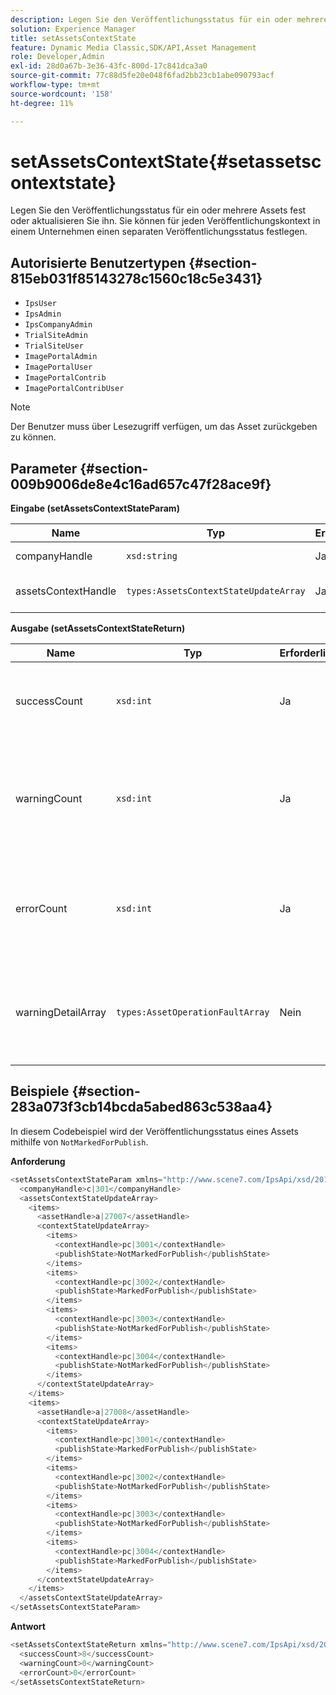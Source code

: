 ```yaml
---
description: Legen Sie den Veröffentlichungsstatus für ein oder mehrere Assets fest oder aktualisieren Sie ihn. Sie können für jeden Veröffentlichungskontext in einem Unternehmen einen separaten Veröffentlichungsstatus festlegen.
solution: Experience Manager
title: setAssetsContextState
feature: Dynamic Media Classic,SDK/API,Asset Management
role: Developer,Admin
exl-id: 28d0a67b-3e36-43fc-800d-17c841dca3a0
source-git-commit: 77c88d5fe20e048f6fad2bb23cb1abe090793acf
workflow-type: tm+mt
source-wordcount: '158'
ht-degree: 11%

---
```


# setAssetsContextState{#setassetscontextstate}

Legen Sie den Veröffentlichungsstatus für ein oder mehrere Assets fest oder aktualisieren Sie ihn. Sie können für jeden Veröffentlichungskontext in einem Unternehmen einen separaten Veröffentlichungsstatus festlegen.

## Autorisierte Benutzertypen {#section-815eb031f85143278c1560c18c5e3431}

* `IpsUser`
* `IpsAdmin`
* `IpsCompanyAdmin`
* `TrialSiteAdmin`
* `TrialSiteUser`
* `ImagePortalAdmin`
* `ImagePortalUser`
* `ImagePortalContrib`
* `ImagePortalContribUser`

>[!NOTE]
>
>Der Benutzer muss über Lesezugriff verfügen, um das Asset zurückgeben zu können.

## Parameter {#section-009b9006de8e4c16ad657c47f28ace9f}

**Eingabe (setAssetsContextStateParam)**

| Name | Typ | Erforderlich | Beschreibung |
|---|---|---|---|
| companyHandle | `xsd:string` | Ja | Handle mit dem Unternehmen. |
| assetsContextHandle | `types:AssetsContextStateUpdateArray` | Ja | Ein Array von Assets und deren neuen Veröffentlichungsstatus. |

**Ausgabe (setAssetsContextStateReturn)**

| Name | Typ | Erforderlich | Beschreibung |
|---|---|---|---|
| successCount | `xsd:int` | Ja | Die Anzahl der Assets, die erfolgreich geändert wurden. |
| warningCount | `xsd:int` | Ja | Die Anzahl der Warnungen, die generiert wurden, wenn der Vorgang versucht hat, Assets zu ändern. |
| errorCount | `xsd:int` | Ja | Die Anzahl der Fehler, die beim Versuch des Vorgangs generiert wurden, Assets zu ändern. |
| warningDetailArray | `types:AssetOperationFaultArray` | Nein | Array von Fehlern, die von Assets generiert wurden, wenn der Vorgang versuchte, sie zu ändern. |

## Beispiele {#section-283a073f3cb14bcda5abed863c538aa4}

In diesem Codebeispiel wird der Veröffentlichungsstatus eines Assets mithilfe von `NotMarkedForPublish`.

**Anforderung**

```java
<setAssetsContextStateParam xmlns="http://www.scene7.com/IpsApi/xsd/2011-11-04">
  <companyHandle>c|301</companyHandle>
  <assetsContextStateUpdateArray>
    <items>
      <assetHandle>a|27007</assetHandle>
      <contextStateUpdateArray>
        <items>
          <contextHandle>pc|3001</contextHandle>
          <publishState>NotMarkedForPublish</publishState>
        </items>
        <items>
          <contextHandle>pc|3002</contextHandle>
          <publishState>MarkedForPublish</publishState>
        </items>
        <items>
          <contextHandle>pc|3003</contextHandle>
          <publishState>NotMarkedForPublish</publishState>
        </items>
        <items>
          <contextHandle>pc|3004</contextHandle>
          <publishState>NotMarkedForPublish</publishState>
        </items>
      </contextStateUpdateArray>
    </items>
    <items>
      <assetHandle>a|27008</assetHandle>
      <contextStateUpdateArray>
        <items>
          <contextHandle>pc|3001</contextHandle>
          <publishState>MarkedForPublish</publishState>
        </items>
        <items>
          <contextHandle>pc|3002</contextHandle>
          <publishState>NotMarkedForPublish</publishState>
        </items>
        <items>
          <contextHandle>pc|3003</contextHandle>
          <publishState>NotMarkedForPublish</publishState>
        </items>
        <items>
          <contextHandle>pc|3004</contextHandle>
          <publishState>MarkedForPublish</publishState>
        </items>
      </contextStateUpdateArray>
    </items>
  </assetsContextStateUpdateArray>
</setAssetsContextStateParam>
```

**Antwort**

```java
<setAssetsContextStateReturn xmlns="http://www.scene7.com/IpsApi/xsd/2011-11-04-beta">
  <successCount>8</successCount>
  <warningCount>0</warningCount>
  <errorCount>0</errorCount>
</setAssetsContextStateReturn>
```
